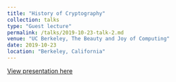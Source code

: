 ```yaml
---
title: "History of Cryptography"
collection: talks
type: "Guest lecture"
permalink: /talks/2019-10-23-talk-2.md
venue: "UC Berkeley, The Beauty and Joy of Computing"
date: 2019-10-23
location: "Berkeley, California"
---
```


[View presentation here](https://docs.google.com/presentation/d/19pAd7ih5J4h9lYQ4dSVks3hh5AJAZB90jW9Blix9aa8/edit?usp=sharing)

